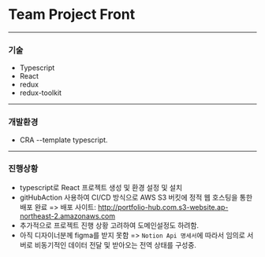 # Team Project Front

---

### 기술

- Typescript
- React
- redux
- redux-toolkit

---

### 개발환경

- CRA --template typescript.

---

### 진행상황

- typescript로 React 프로젝트 생성 및 환경 설정 및 설치
- gitHubAction 사용하여 CI/CD 방식으로 AWS S3 버킷에 정적 웹 호스팅을 통한 배포 완료 => 배포 사이트: http://portfolio-hub.com.s3-website.ap-northeast-2.amazonaws.com
- 추가적으로 프로젝트 진행 상황 고려하여 도메인설정도 하려함.
- 아직 디자이너분께 figma를 받지 못함 => `Notion Api 명세서`에 따라서 임의로 서버로 비동기적인 데이터 전달 및 받아오는 전역 상태를 구성중.
